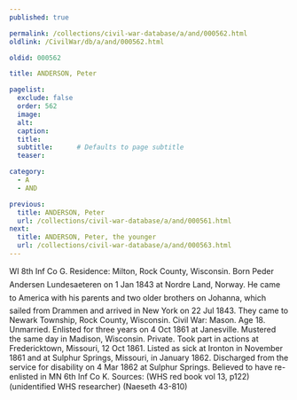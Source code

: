 ```yaml
---
published: true

permalink: /collections/civil-war-database/a/and/000562.html
oldlink: /CivilWar/db/a/and/000562.html

oldid: 000562

title: ANDERSON, Peter

pagelist:
  exclude: false
  order: 562
  image: 
  alt:
  caption:
  title:
  subtitle:      # Defaults to page subtitle
  teaser:

category: 
  - A 
  - AND

previous:
  title: ANDERSON, Peter
  url: /collections/civil-war-database/a/and/000561.html  
next:
  title: ANDERSON, Peter, the younger
  url: /collections/civil-war-database/a/and/000563.html   
---
```

WI 8th Inf Co G. Residence: Milton, Rock County, Wisconsin. Born &#147;Peder Andersen Lundesaeteren&#148; on 1 Jan 1843 at Nordre Land, Norway. He came to America with his parents and two older brothers on &#147;Johanna&#148;, which sailed from Drammen and arrived in New York on 22 Jul 1843. They came to Newark Township, Rock County, Wisconsin. Civil War: Mason. Age 18. Unmarried. Enlisted for three years on 4 Oct 1861 at Janesville. Mustered the same day in Madison, Wisconsin. Private. Took part in actions at Fredericktown, Missouri, 12 Oct 1861. Listed as sick at Ironton in November 1861 and at Sulphur Springs, Missouri, in January 1862. Discharged from the service for disability on 4 Mar 1862 at Sulphur Springs. Believed to have re-enlisted in MN 6th Inf Co K. Sources: (WHS red book vol 13, p122) (unidentified WHS researcher) (Naeseth &#146;43-810)